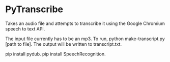 # PyTranscribe
Takes an audio file and attempts to transcribe it using the Google Chromium speech to text API.

The input file currently has to be an mp3. To run, python make-transcript.py [path to file]. The output will be written to transcript.txt.

pip install pydub. pip install SpeechRecognition.
